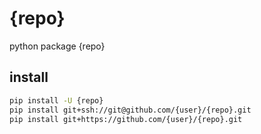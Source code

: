 # {repo}

python package {repo}

## install

```sh
pip install -U {repo}
pip install git+ssh://git@github.com/{user}/{repo}.git
pip install git+https://github.com/{user}/{repo}.git
```
